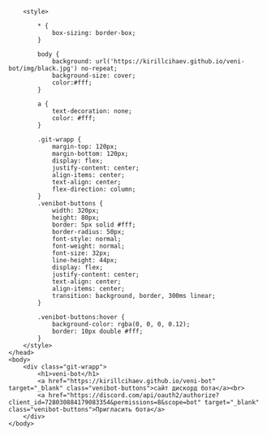 <!DOCTYPE html>
<html lang="ru">
    <head>
        <meta charset="UTF-8">

        <style>

            * {
                box-sizing: border-box;
            }

            body {
                background: url('https://kirillcihaev.github.io/veni-bot/img/black.jpg') no-repeat;
                background-size: cover;
                color:#fff;
            }

            a {
                text-decoration: none;
                color: #fff;
            }

            .git-wrapp {
                margin-top: 120px;
                margin-bottom: 120px;
                display: flex;
                justify-content: center;
                align-items: center;
                text-align: center;
                flex-direction: column;
            }
            .venibot-buttons {
                width: 320px;
                height: 80px;
                border: 5px solid #fff;
                border-radius: 50px;
                font-style: normal;
                font-weight: normal;
                font-size: 32px;
                line-height: 44px;
                display: flex;
                justify-content: center;
                text-align: center;
                align-items: center;
                transition: background, border, 300ms linear;
            }

            .venibot-buttons:hover {
                background-color: rgba(0, 0, 0, 0.12);
                border: 10px double #fff;
            }
        </style>
    </head>
    <body>
        <div class="git-wrapp">
            <h1>veni-bot</h1>
            <a href="https://kirillcihaev.github.io/veni-bot" target="_blank" class="venibot-buttons">сайт дискорд бота</a><br>
            <a href="https://discord.com/api/oauth2/authorize?client_id=728030884179083354&permissions=8&scope=bot" target="_blank" class="venibot-buttons">Пригласить бота</a>
        </div>
    </body>
</html>
